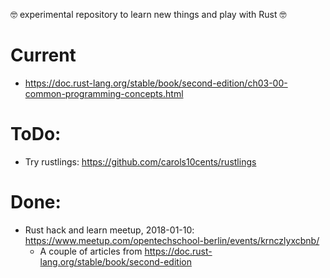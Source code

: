 🤓 experimental repository to learn new things and play with Rust 🤓

# Current

- https://doc.rust-lang.org/stable/book/second-edition/ch03-00-common-programming-concepts.html


# ToDo:

- Try rustlings: https://github.com/carols10cents/rustlings

# Done:

- Rust hack and learn meetup, 2018-01-10: https://www.meetup.com/opentechschool-berlin/events/krnczlyxcbnb/
    - A couple of articles from https://doc.rust-lang.org/stable/book/second-edition
